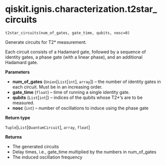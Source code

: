 # qiskit.ignis.characterization.t2star\_circuits

<span id="undefined" />

`t2star_circuits(num_of_gates, gate_time, qubits, nosc=0)`

Generate circuits for T2\* measurement.

Each circuit consists of a Hadamard gate, followed by a sequence of identity gates, a phase gate (with a linear phase), and an additional Hadamard gate.

**Parameters**

*   **num\_of\_gates** (`Union`\[`List`\[`int`], `array`]) – the number of identity gates in each circuit. Must be in an increasing order.
*   **gate\_time** (`float`) – time of running a single identity gate.
*   **qubits** (`List`\[`int`]) – indices of the qubits whose T2\*‘s are to be measured.
*   **nosc** (`int`) – number of oscillations to induce using the phase gate

**Return type**

`Tuple`\[`List`\[`QuantumCircuit`], `array`, `float`]

**Returns**

*   The generated circuits
*   Delay times, i.e., gate\_time multiplied by the numbers in num\_of\_gates
*   The induced oscillation frequency
